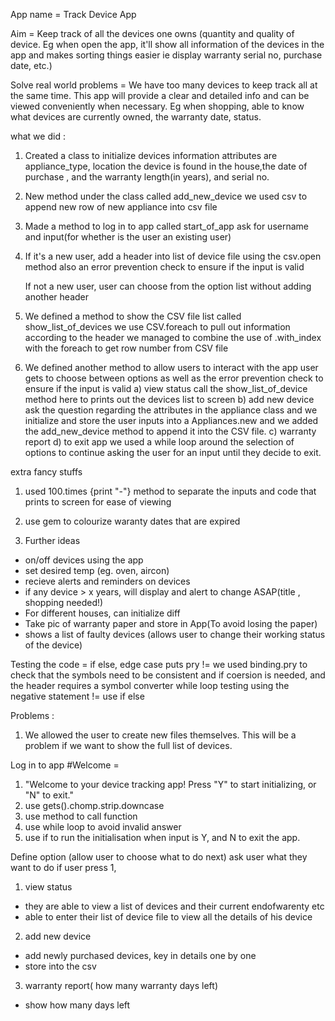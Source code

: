 App name = Track Device App 

Aim = Keep track of all the devices one owns (quantity and quality of device. Eg when open the app, it'll show all information of the devices in the app and makes sorting things easier ie display warranty serial no, purchase date, etc.)

Solve real world problems = We have too many devices to keep track all at the same time. This app will provide a clear and detailed info and can be viewed conveniently when necessary. Eg when shopping, able to know what devices are currently owned, the warranty date, status.

what we did :
1. Created a class to initialize devices information
   attributes are appliance_type, location the device is found in the house,the date of purchase , and the warranty length(in years), and serial no.
2. New method under the class called add_new_device
   we used csv to append new row of new appliance into csv file
3. Made a method to log in to app called start_of_app
   ask for username and input(for whether is the user an existing user)
4. If it's a new user, add a header into list of device file
   using the csv.open method 
   also an error prevention check to ensure if the input is valid

   If not a new user, user can choose from the option list without adding another header

5. We defined a method to show the CSV file list called show_list_of_devices
    we use CSV.foreach to pull out information according to the header
    we managed to combine the use of .with_index with the foreach to get row number from CSV file
6. We defined another method to allow users to interact with the app
    user gets to choose between options
    as well as the error prevention check to ensure if the input is valid
    a) view status
        call the show_list_of_device method here to prints out the devices list to screen
    b) add new device
        ask the question regarding the attributes in the appliance class and we initialize and store the user inputs into a Appliances.new and we added the add_new_device method to append it into the CSV file.
    c) warranty report 
    d) to exit app
        we used a while loop around the selection of options to continue asking the user for an input until they decide to exit.

extra fancy stuffs
1.  used 100.times {print "-"} method to separate the inputs and code that prints to screen for ease of viewing
2. use gem to colourize waranty dates that are expired


3. Further ideas 
- on/off devices using the app
- set desired temp (eg. oven, aircon)
- recieve alerts and reminders on devices
- if any device > x years, will display and alert to change ASAP(title , shopping needed!)
- For different houses, can initialize diff
- Take pic of warranty paper and store in App(To avoid losing the paper)
- shows a list of faulty devices (allows user to change their working status of the device)


Testing the code = 
if else, 
edge case
puts pry
!=
we used binding.pry to check that the symbols need to be consistent and if coersion is needed, and the header requires a symbol converter
while loop testing using the negative statement !=
use if else


Problems :
1. We allowed the user to create new files themselves. This will be a problem if we want to show the full list of devices.

Log in to app
#Welcome = 
1. "Welcome to your device tracking app! Press "Y" to start initializing, or "N" to exit."
2. use gets().chomp.strip.downcase
3. use method to call function
4. use while loop to avoid invalid answer
5. use if to run the initialisation when input is Y, and N to exit the app. 

Define option (allow user to choose what to do next)
ask user what they want to do
if user press 1, 
1. view status
 - they are able to view a list of devices and their current endofwarenty etc
 - able to enter their list of device file to view all the details of his device
2. add new device
- add newly purchased devices, key in details one by one
- store into the csv
3. warranty report( how many warranty days left)
- show how many days left




